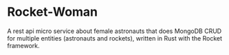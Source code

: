 # Rocket-Woman
A rest api micro service about female astronauts that does MongoDB CRUD for multiple entities (astronauts and rockets), written in Rust with the Rocket framework.
